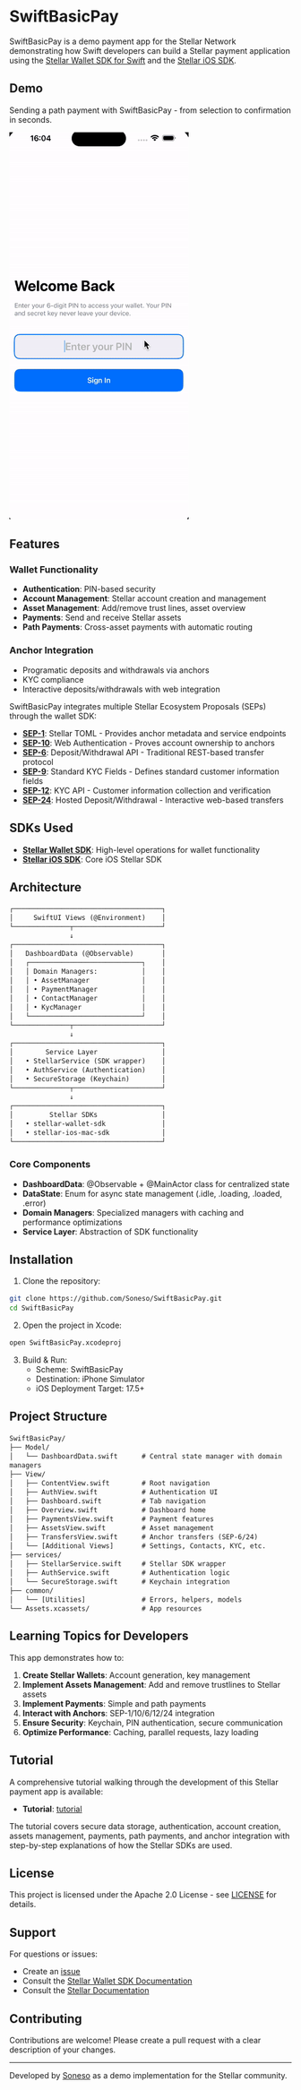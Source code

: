 # SwiftBasicPay

SwiftBasicPay is a demo payment app for the Stellar Network demonstrating how Swift developers can build a Stellar payment application using the [Stellar Wallet SDK for Swift](https://github.com/Soneso/stellar-wallet-sdk-ios) and the [Stellar iOS SDK](https://github.com/Soneso/stellar-ios-mac-sdk).


## Demo

Sending a path payment with SwiftBasicPay - from selection to confirmation in seconds.

![Path Payment Flow Demo](./tutorial/demos/animated_gifs/path_payment_demo.gif)


## Features

### Wallet Functionality
- **Authentication**: PIN-based security
- **Account Management**: Stellar account creation and management
- **Asset Management**: Add/remove trust lines, asset overview
- **Payments**: Send and receive Stellar assets
- **Path Payments**: Cross-asset payments with automatic routing

### Anchor Integration
- Programatic deposits and withdrawals via anchors
- KYC compliance
- Interactive deposits/withdrawals with web integration

SwiftBasicPay integrates multiple Stellar Ecosystem Proposals (SEPs) through the wallet SDK:

- **[SEP-1](https://github.com/stellar/stellar-protocol/blob/master/ecosystem/sep-0001.md)**: Stellar TOML - Provides anchor metadata and service endpoints
- **[SEP-10](https://github.com/stellar/stellar-protocol/blob/master/ecosystem/sep-0010.md)**: Web Authentication - Proves account ownership to anchors
- **[SEP-6](https://github.com/stellar/stellar-protocol/blob/master/ecosystem/sep-0006.md)**: Deposit/Withdrawal API - Traditional REST-based transfer protocol
- **[SEP-9](https://github.com/stellar/stellar-protocol/blob/master/ecosystem/sep-0009.md)**: Standard KYC Fields - Defines standard customer information fields
- **[SEP-12](https://github.com/stellar/stellar-protocol/blob/master/ecosystem/sep-0012.md)**: KYC API - Customer information collection and verification
- **[SEP-24](https://github.com/stellar/stellar-protocol/blob/master/ecosystem/sep-0024.md)**: Hosted Deposit/Withdrawal - Interactive web-based transfers

## SDKs Used

- **[Stellar Wallet SDK](https://github.com/Soneso/stellar-wallet-sdk-ios)**: High-level operations for wallet functionality
- **[Stellar iOS SDK](https://github.com/Soneso/stellar-ios-mac-sdk)**: Core iOS Stellar SDK

## Architecture

```
┌─────────────────────────────────────┐
│     SwiftUI Views (@Environment)    │
└──────────────┬──────────────────────┘
               ↓
┌─────────────────────────────────────┐
│   DashboardData (@Observable)       │
│   ┌────────────────────────────┐    │
│   │ Domain Managers:           │    │
│   │ • AssetManager             │    │
│   │ • PaymentManager           │    │
│   │ • ContactManager           │    │
│   │ • KycManager               │    │
│   └────────────────────────────┘    │
└──────────────┬──────────────────────┘
               ↓
┌─────────────────────────────────────┐
│        Service Layer                │
│   • StellarService (SDK wrapper)    │
│   • AuthService (Authentication)    │
│   • SecureStorage (Keychain)        │
└──────────────┬──────────────────────┘
               ↓
┌─────────────────────────────────────┐
│         Stellar SDKs                │
│   • stellar-wallet-sdk              │
│   • stellar-ios-mac-sdk             │
└─────────────────────────────────────┘
```

### Core Components

- **DashboardData**: @Observable + @MainActor class for centralized state
- **DataState<T>**: Enum for async state management (.idle, .loading, .loaded, .error)
- **Domain Managers**: Specialized managers with caching and performance optimizations
- **Service Layer**: Abstraction of SDK functionality

## Installation

1. Clone the repository:
```bash
git clone https://github.com/Soneso/SwiftBasicPay.git
cd SwiftBasicPay
```

2. Open the project in Xcode:
```bash
open SwiftBasicPay.xcodeproj
```

3. Build & Run:
   - Scheme: SwiftBasicPay
   - Destination: iPhone Simulator
   - iOS Deployment Target: 17.5+

## Project Structure

```
SwiftBasicPay/
├── Model/
│   └── DashboardData.swift      # Central state manager with domain managers
├── View/
│   ├── ContentView.swift        # Root navigation
│   ├── AuthView.swift           # Authentication UI
│   ├── Dashboard.swift          # Tab navigation
│   ├── Overview.swift           # Dashboard home
│   ├── PaymentsView.swift       # Payment features
│   ├── AssetsView.swift         # Asset management
│   ├── TransfersView.swift      # Anchor transfers (SEP-6/24)
│   └── [Additional Views]       # Settings, Contacts, KYC, etc.
├── services/
│   ├── StellarService.swift     # Stellar SDK wrapper
│   ├── AuthService.swift        # Authentication logic
│   └── SecureStorage.swift      # Keychain integration
├── common/
│   └── [Utilities]              # Errors, helpers, models
└── Assets.xcassets/             # App resources
```

## Learning Topics for Developers

This app demonstrates how to:

1. **Create Stellar Wallets**: Account generation, key management
2. **Implement Assets Management**: Add and remove trustlines to Stellar assets
3. **Implement Payments**: Simple and path payments
4. **Interact with Anchors**: SEP-1/10/6/12/24 integration
5. **Ensure Security**: Keychain, PIN authentication, secure communication
6. **Optimize Performance**: Caching, parallel requests, lazy loading

## Tutorial

A comprehensive tutorial walking through the development of this Stellar payment app is available:

- **Tutorial**: [tutorial](https://github.com/Soneso/SwiftBasicPay/tree/main/tutorial)

The tutorial covers secure data storage, authentication, account creation, assets management, payments, path payments, and anchor integration with step-by-step explanations of how the Stellar SDKs are used.


## License

This project is licensed under the Apache 2.0 License - see [LICENSE](LICENSE) for details.

## Support

For questions or issues:
- Create an [issue](https://github.com/Soneso/SwiftBasicPay/issues)
- Consult the [Stellar Wallet SDK Documentation](https://github.com/Soneso/stellar-swift-wallet-sdk)
- Consult the [Stellar Documentation](https://developers.stellar.org)

## Contributing

Contributions are welcome! Please create a pull request with a clear description of your changes.

---

Developed by [Soneso](https://soneso.com) as a demo implementation for the Stellar community.